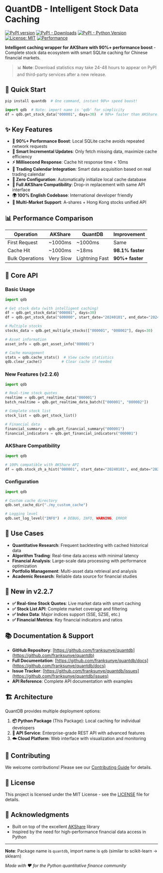 # QuantDB - Intelligent Stock Data Caching

[![PyPI version](https://img.shields.io/pypi/v/quantdb.svg)](https://pypi.org/project/quantdb/)
[![PyPI - Downloads](https://img.shields.io/pypi/dm/quantdb)](https://pypi.org/project/quantdb/)
[![PyPI - Python Version](https://img.shields.io/pypi/pyversions/quantdb)](https://pypi.org/project/quantdb/)
[![License: MIT](https://img.shields.io/badge/License-MIT-yellow.svg)](https://opensource.org/licenses/MIT)
[![Performance](https://img.shields.io/badge/performance-90%25_faster-brightgreen)](https://github.com/franksunye/quantdb)

**Intelligent caching wrapper for AKShare with 90%+ performance boost** - Complete stock data ecosystem with smart SQLite caching for Chinese financial markets.

> 📊 **Note**: Download statistics may take 24-48 hours to appear on PyPI and third-party services after a new release.

## 🚀 Quick Start

```bash
pip install quantdb  # One command, instant 90%+ speed boost!
```

```python
import qdb  # Note: import name is 'qdb' for simplicity
df = qdb.get_stock_data("000001", days=30)  # 90%+ faster than AKShare!
```

## ✨ Key Features

- **🚀 90%+ Performance Boost**: Local SQLite cache avoids repeated network requests
- **🧠 Smart Incremental Updates**: Only fetch missing data, maximize cache efficiency  
- **⚡ Millisecond Response**: Cache hit response time < 10ms
- **📅 Trading Calendar Integration**: Smart data acquisition based on real trading calendar
- **🔧 Zero Configuration**: Automatically initialize local cache database
- **🔄 Full AKShare Compatibility**: Drop-in replacement with same API interface
- **🌍 100% English Codebase**: International developer friendly
- **🎯 Multi-Market Support**: A-shares + Hong Kong stocks unified API

## 📊 Performance Comparison

| Operation | AKShare | QuantDB | Improvement |
|-----------|---------|---------|-------------|
| First Request | ~1000ms | ~1000ms | Same |
| Cache Hit | ~1000ms | ~18ms | **98.1% faster** |
| Bulk Operations | Very Slow | Lightning Fast | **90%+ faster** |

## 🔧 Core API

### Basic Usage
```python
import qdb

# Get stock data (with intelligent caching)
df = qdb.get_stock_data("000001", days=30)
df = qdb.get_stock_data("600000", start_date="20240101", end_date="20240201")

# Multiple stocks
stocks_data = qdb.get_multiple_stocks(["000001", "000002"], days=30)

# Asset information
asset_info = qdb.get_asset_info("000001")

# Cache management
stats = qdb.cache_stats()  # View cache statistics
qdb.clear_cache()         # Clear cache if needed
```

### New Features (v2.2.6)
```python
import qdb

# Real-time stock quotes
realtime = qdb.get_realtime_data("000001")
batch_realtime = qdb.get_realtime_data_batch(["000001", "000002"])

# Complete stock list
stock_list = qdb.get_stock_list()

# Financial data
financial_summary = qdb.get_financial_summary("000001")
financial_indicators = qdb.get_financial_indicators("000001")
```

### AKShare Compatibility
```python
import qdb

# 100% compatible with AKShare API
df = qdb.stock_zh_a_hist("000001", start_date="20240101", end_date="20240201")
```

### Configuration
```python
import qdb

# Custom cache directory
qdb.set_cache_dir("./my_custom_cache")

# Logging level
qdb.set_log_level("INFO")  # DEBUG, INFO, WARNING, ERROR
```

## 🎯 Use Cases

- **Quantitative Research**: Frequent backtesting with cached historical data
- **Algorithm Trading**: Real-time data access with minimal latency
- **Financial Analysis**: Large-scale data processing with performance optimization
- **Portfolio Management**: Multi-asset data retrieval and analysis
- **Academic Research**: Reliable data source for financial studies

## 🎉 New in v2.2.7

- **✅ Real-time Stock Quotes**: Live market data with smart caching
- **✅ Stock List API**: Complete market coverage and filtering
- **✅ Index Data**: Major indices support (SSE, SZSE, etc.)
- **✅ Financial Metrics**: Key financial indicators and ratios

## 📚 Documentation & Support

- **GitHub Repository**: [https://github.com/franksunye/quantdb](https://github.com/franksunye/quantdb)
- **Full Documentation**: [https://github.com/franksunye/quantdb/docs](https://github.com/franksunye/quantdb/docs)
- **Issue Tracker**: [https://github.com/franksunye/quantdb/issues](https://github.com/franksunye/quantdb/issues)
- **API Reference**: Complete API documentation with examples

## 🏗️ Architecture

QuantDB provides multiple deployment options:

1. **📦 Python Package** (This Package): Local caching for individual developers
2. **🚀 API Service**: Enterprise-grade REST API with advanced features  
3. **☁️ Cloud Platform**: Web interface with visualization and monitoring

## 🤝 Contributing

We welcome contributions! Please see our [Contributing Guide](https://github.com/franksunye/quantdb/blob/main/CONTRIBUTING.md) for details.

## 📄 License

This project is licensed under the MIT License - see the [LICENSE](https://github.com/franksunye/quantdb/blob/main/LICENSE) file for details.

## 🙏 Acknowledgments

- Built on top of the excellent [AKShare](https://github.com/akfamily/akshare) library
- Inspired by the need for high-performance financial data access in Python

---

**Note**: Package name is `quantdb`, import name is `qdb` (similar to scikit-learn → sklearn)

*Made with ❤️ for the Python quantitative finance community*

